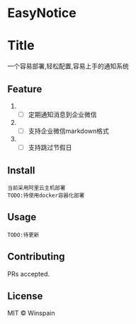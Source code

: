 # EasyNotice

# Title

一个容易部署,轻松配置,容易上手的通知系统

## Feature
1. - [ ] 定期通知消息到企业微信
2. - [ ] 支持企业微信markdown格式
3. - [ ] 支持跳过节假日

## Install

```
当前采用阿里云主机部署
TODO:待使用docker容器化部署
```

## Usage

```
TODO:待更新
```

## Contributing

PRs accepted.

## License

MIT © Winspain
